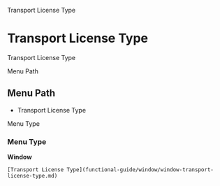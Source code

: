 
Transport License Type
# Transport License Type


Transport License Type

Menu Path
## Menu Path



- Transport License Type

Menu Type
### Menu Type

**Window**


```
[Transport License Type](functional-guide/window/window-transport-license-type.md)
```